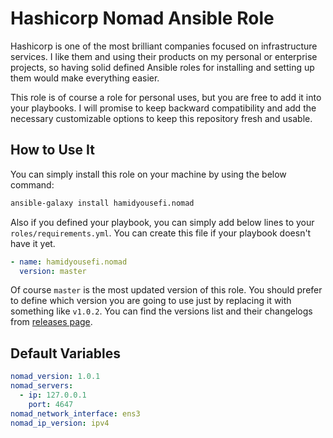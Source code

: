 # Hashicorp Nomad Ansible Role
Hashicorp is one of the most brilliant companies focused on infrastructure services. I like them and using their
products on my personal or enterprise projects, so having solid defined Ansible roles for installing
and setting up them would make everything easier.

This role is of course a role for personal uses, but you are free to add it into your
playbooks. I will promise to keep backward compatibility and add the necessary
customizable options to keep this repository fresh and usable.

## How to Use It
You can simply install this role on your machine by using the below command:
```bash
ansible-galaxy install hamidyousefi.nomad
```
Also if you defined your playbook, you can simply add below lines to your `roles/requirements.yml`.
You can create this file if your playbook doesn't have it yet.
```yaml
- name: hamidyousefi.nomad
  version: master
```
Of course `master` is the most updated version of this role. You should prefer to 
define which version you are going to use just by replacing it with something like `v1.0.2`.
You can find the versions list and their changelogs from [releases page](https://github.com/hamidyousefi/ansible-nomad/releases).

## Default Variables
```yaml
nomad_version: 1.0.1
nomad_servers:
  - ip: 127.0.0.1
    port: 4647
nomad_network_interface: ens3
nomad_ip_version: ipv4
```
